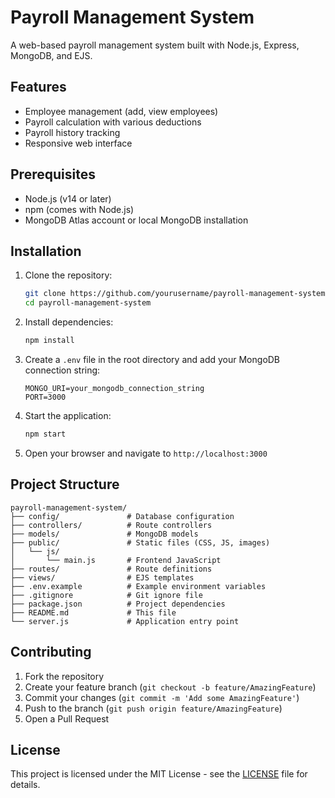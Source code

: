 # Payroll Management System

A web-based payroll management system built with Node.js, Express, MongoDB, and EJS.

## Features

- Employee management (add, view employees)
- Payroll calculation with various deductions
- Payroll history tracking
- Responsive web interface

## Prerequisites

- Node.js (v14 or later)
- npm (comes with Node.js)
- MongoDB Atlas account or local MongoDB installation

## Installation

1. Clone the repository:
   ```bash
   git clone https://github.com/yourusername/payroll-management-system.git
   cd payroll-management-system
   ```

2. Install dependencies:
   ```bash
   npm install
   ```

3. Create a `.env` file in the root directory and add your MongoDB connection string:
   ```
   MONGO_URI=your_mongodb_connection_string
   PORT=3000
   ```

4. Start the application:
   ```bash
   npm start
   ```

5. Open your browser and navigate to `http://localhost:3000`

## Project Structure

```
payroll-management-system/
├── config/               # Database configuration
├── controllers/          # Route controllers
├── models/               # MongoDB models
├── public/               # Static files (CSS, JS, images)
│   └── js/
│       └── main.js       # Frontend JavaScript
├── routes/               # Route definitions
├── views/                # EJS templates
├── .env.example          # Example environment variables
├── .gitignore            # Git ignore file
├── package.json          # Project dependencies
├── README.md             # This file
└── server.js             # Application entry point
```

## Contributing

1. Fork the repository
2. Create your feature branch (`git checkout -b feature/AmazingFeature`)
3. Commit your changes (`git commit -m 'Add some AmazingFeature'`)
4. Push to the branch (`git push origin feature/AmazingFeature`)
5. Open a Pull Request

## License

This project is licensed under the MIT License - see the [LICENSE](LICENSE) file for details.
